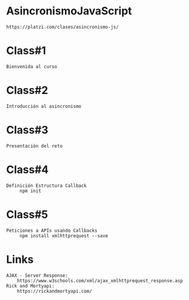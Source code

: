 # AsincronismoJavaScript
    https://platzi.com/clases/asincronismo-js/
# Class#1
    Bienvenida al curso
# Class#2
    Introducción al asincronismo
# Class#3
    Presentación del reto
# Class#4    
    Definición Estructura Callback
         npm init
# Class#5
    Peticiones a APIs usando Callbacks
         npm install xmlhttprequest --save
# Links
    AJAX - Server Response:
        https://www.w3schools.com/xml/ajax_xmlhttprequest_response.asp
    Rick and Mortyapi:
        https://rickandmortyapi.com/